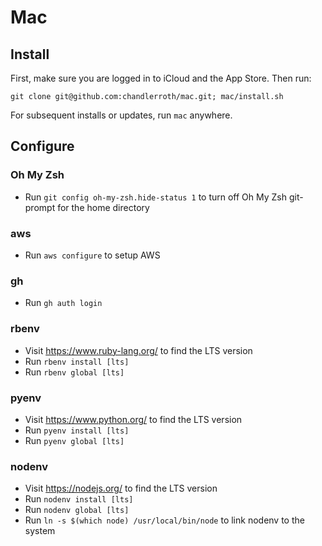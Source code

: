 # Mac

## Install

First, make sure you are logged in to iCloud and the App Store. Then run:

`git clone git@github.com:chandlerroth/mac.git; mac/install.sh`

For subsequent installs or updates, run `mac` anywhere.

## Configure

### Oh My Zsh

- Run `git config oh-my-zsh.hide-status 1` to turn off Oh My Zsh git-prompt for the home directory

### aws

- Run `aws configure` to setup AWS

### gh

- Run `gh auth login`

### rbenv

- Visit https://www.ruby-lang.org/ to find the LTS version
- Run `rbenv install [lts]`
- Run `rbenv global [lts]`

### pyenv

- Visit https://www.python.org/ to find the LTS version
- Run `pyenv install [lts]`
- Run `pyenv global [lts]`

### nodenv

- Visit https://nodejs.org/ to find the LTS version
- Run `nodenv install [lts]`
- Run `nodenv global [lts]`
- Run `ln -s $(which node) /usr/local/bin/node` to link nodenv to the system
